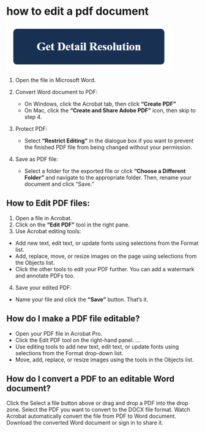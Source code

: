 # how to edit a pdf document

[![how to edit a pdf document](get-detail.png)](https://github.com/webwiree/how.to.edit.a.pdf.document)

1. Open the file in Microsoft Word.
2. Convert Word document to PDF:

   * On Windows, click the Acrobat tab, then click **“Create PDF”**
   * On Mac, click the **“Create and Share Adobe PDF”** icon, then skip to step 4.
 
3. Protect PDF:
   * Select **“Restrict Editing”** in the dialogue box if you want to prevent the finished PDF file from being changed without your permission.

4. Save as PDF file:
   * Select a folder for the exported file or click **“Choose a Different Folder”** and navigate to the appropriate folder. Then, rename your document and click “Save.” 

## How to Edit PDF files:

1. Open a file in Acrobat.
2. Click on the **“Edit PDF”** tool in the right pane.
3. Use Acrobat editing tools:

  * Add new text, edit text, or update fonts using selections from the Format list.
  * Add, replace, move, or resize images on the page using selections from the Objects list.
  * Click the other tools to edit your PDF further. You can add a watermark and annotate PDFs too. 
 
4. Save your edited PDF:
  * Name your file and click the **“Save”** button. That’s it.

## How do I make a PDF file editable?

* Open your PDF file in Acrobat Pro.
* Click the Edit PDF tool on the right-hand panel. ...
* Use editing tools to add new text, edit text, or update fonts using selections from the Format drop-down list.
* Move, add, replace, or resize images using the tools in the Objects list.

## How do I convert a PDF to an editable Word document?

Click the Select a file button above or drag and drop a PDF into the drop zone. Select the PDF you want to convert to the DOCX file format. Watch Acrobat automatically convert the file from PDF to Word document. Download the converted Word document or sign in to share it.
